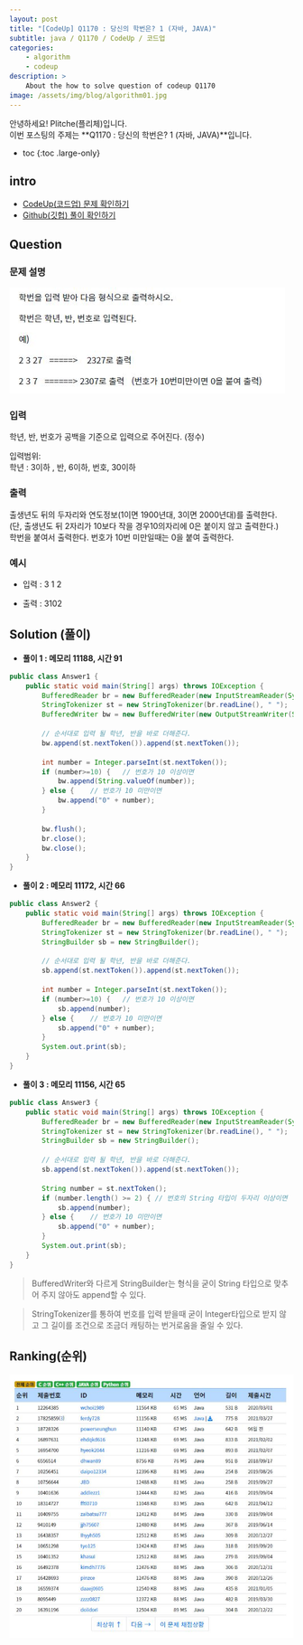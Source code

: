 ```yaml
---
layout: post
title: "[CodeUp] Q1170 : 당신의 학번은? 1 (자바, JAVA)"
subtitle: java / Q1170 / CodeUp / 코드업
categories:
    - algorithm
    - codeup
description: >
    About the how to solve question of codeup Q1170
image: /assets/img/blog/algorithm01.jpg
---
```


안녕하세요! Plitche(플리체)입니다.  
이번 포스팅의 주제는 **Q1170 : 당신의 학번은? 1 (자바, JAVA)**입니다.

* toc
{:toc .large-only}

## intro
* [CodeUp(코드업) 문제 확인하기](https://codeup.kr/problem.php?id=1170)  
* [Github(깃헙) 풀이 확인하기](https://github.com/plitche/CodeUp_Solution/tree/master/Q1101~Q1200/Q1170)  

## Question
### 문제 설명
![](/assets/post/codeup/Q1100~Q1199/20210806_01/01.JPG)
### 입력
학년, 반, 번호가 공백을 기준으로 입력으로 주어진다. (정수)  

입력범위:  
학년 : 3이하 , 반, 6이하, 번호, 30이하  

### 출력
출생년도 뒤의 두자리와 연도정보(1이면 1900년대, 3이면 2000년대)를 출력한다.  
(단, 출생년도 뒤 2자리가 10보다 작을 경우10의자리에 0은 붙이지 않고 출력한다.)  
학번을 붙여서 출력한다. 번호가 10번 미만일때는 0을 붙여 출력한다.  

### 예시
* 입력 : 3 1 2  
  
* 출력 : 3102  

## Solution (풀이)
* **풀이 1 : 메모리 11188, 시간 91**  

```java
public class Answer1 {
	public static void main(String[] args) throws IOException {
		BufferedReader br = new BufferedReader(new InputStreamReader(System.in));
		StringTokenizer st = new StringTokenizer(br.readLine(), " ");
		BufferedWriter bw = new BufferedWriter(new OutputStreamWriter(System.out));
		
		// 순서대로 입력 될 학년, 반을 바로 더해준다.
		bw.append(st.nextToken()).append(st.nextToken());
		
		int number = Integer.parseInt(st.nextToken());
		if (number>=10) {	// 번호가 10 이상이면
			bw.append(String.valueOf(number));
		} else {	// 번호가 10 미만이면
			bw.append("0" + number);
		}
		
		bw.flush();
		br.close();
		bw.close();
	}
}
```  

* **풀이 2 : 메모리 11172, 시간 66**

```java
public class Answer2 {
	public static void main(String[] args) throws IOException {
		BufferedReader br = new BufferedReader(new InputStreamReader(System.in));
		StringTokenizer st = new StringTokenizer(br.readLine(), " ");
		StringBuilder sb = new StringBuilder();
		
		// 순서대로 입력 될 학년, 반을 바로 더해준다.
		sb.append(st.nextToken()).append(st.nextToken());
		
		int number = Integer.parseInt(st.nextToken());
		if (number>=10) {	// 번호가 10 이상이면
			sb.append(number);
		} else {	// 번호가 10 미만이면
			sb.append("0" + number);
		}
		System.out.print(sb);
	}
}
```  

* **풀이 3 : 메모리 11156, 시간 65**

```java
public class Answer3 {
	public static void main(String[] args) throws IOException {
		BufferedReader br = new BufferedReader(new InputStreamReader(System.in));
		StringTokenizer st = new StringTokenizer(br.readLine(), " ");
		StringBuilder sb = new StringBuilder();
		
		// 순서대로 입력 될 학년, 반을 바로 더해준다.
		sb.append(st.nextToken()).append(st.nextToken());
		
		String number = st.nextToken();
		if (number.length() >= 2) {	// 번호의 String 타입이 두자리 이상이면
			sb.append(number);
		} else {	// 번호가 10 미만이면
			sb.append("0" + number);
		}
		System.out.print(sb);
	}
}
```  

> BufferedWriter와 다르게 StringBuilder는 형식을 굳이 String 타입으로 맞추어 주지 않아도 append할 수 있다.  

> StringTokenizer를 통하여 번호를 입력 받을때 굳이 Integer타입으로 받지 않고 그 길이를 조건으로 조금더 캐팅하는 번거로움을 줄일 수 있다.  

## Ranking(순위)
![](/assets/post/codeup/Q1100~Q1199/20210806_01/02.JPG)  